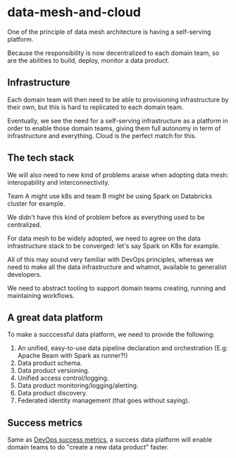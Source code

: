 # data-mesh-and-cloud

One of the principle of data mesh architecture is having a self-serving platform.

Because the responsibility is now decentralized to each domain team, so are the abilities to build, deploy, monitor a data product.

## Infrastructure

Each domain team will then need to be able to provisioning infrastructure by their own, but this is hard to replicated to each domain team.

Eventually, we see the need for a self-serving infrastructure as a platform in order to enable those domain teams, giving them full autonomy in term of infrastructure and everything. Cloud is the perfect match for this.

## The tech stack 

We will also need to new kind of problems araise when adopting data mesh: interopability and interconnectivity.

Team A might use k8s and team B might be using Spark on Databricks cluster for example.

We didn't have this kind of problem before as everything used to be centralized.

For data mesh to be widely adopted, we need to agree on the data infrastructure stack to be converged: let's say Spark on K8s for example.

All of this may sound very familiar with DevOps principles, whereas we need to make all the data infrastructure and whatnot, available to generalist developers.

We need to abstract tooling to support domain teams creating, running and maintaining workflows.

## A great data platform

To make a succcessful data platform, we need to provide the following:

1. An unified, easy-to-use data pipeline declaration and orchestration (E.g: Apache Beam with Spark as runner?!)
1. Data product schema.
1. Data product versioning.
1. Unified access control/logging.
1. Data product monitoring/logging/alerting.
1. Data product discovery.
1. Federated identity management (that goes without saying).

## Success metrics

Same as [DevOps success metrics](https://www.atlassian.com/devops/frameworks/devops-metrics), a success data platform will enable domain teams to do "create a new data product" faster.
